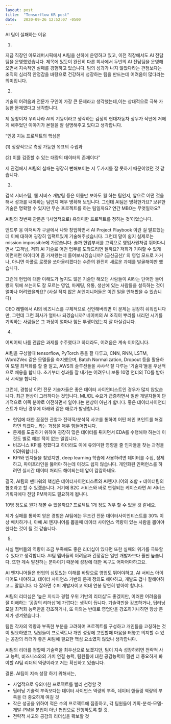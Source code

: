 ```yaml
---
layout: post
title:  "Tensorflow KR post"
date:   2020-09-26 12:52:07 -0500
---
```



AI 팀이 실패하는 이유

1.

지금 직장인 아모레퍼시픽에서 AI팀을 산하에 운영하고 있고, 이전 직장에서도 AI 전담팀을 운영했었습니다. 제목에 있듯이 완전히 다른 회사에서 두번의 AI 전담팀을 운영해오면서 지속적인 실패를 경험하고 있습니다. 팀의 성과가 나지 않았다라는 관점보다는 조직의 심리적 안정감을 바탕으로 건강하게 성장하는 팀을 만드는데 어려움이 많다라는 의미입니다.

2.

기술의 어려움과 전문가 구인이 가장 큰 문제라고 생각했는데,이는 상대적으로 극복 가능한 문제였다고 생각합니다. 

제 동창이자 우리나라 AI의 기둥이라고 생각하는 김정희 현대자동차 상무가 작년에 저에게 해주었던 이야기가 본질을 잘 설명해주고 있다고 생각합니다.

“인공 지능 프로젝트의 핵심은 

   (1) 정량적으로 측정 가능한 목표의 수립과 

   (2) 이를 검증할 수 있는 대량의 데이터의 존재이다”

제 관점에서 AI팀의 실패는 굉장히 뻔해보이는 저 두가지를 잘 못하기 때문이었던 것 같습니다.

3.

검색 서비스팀, 웹 서비스 개발팀 등은 이름만 보아도 뭘 하는 팀인지, 앞으로 어떤 것을 해서 성과를 내야하는 팀인지 매우 명확해 보입니다. 그런데 AI팀은 명확한가요? 보유한 기술은 명확할 수 있지만 무슨 프로젝트를 하는 팀일까요? 연간 MBO는 무엇일까요?

AI팀의 첫번째 관문은 ‘(사업적으로) 유의미한 프로젝트를 정하는 것’이었습니다. 

앤드루 응 아저씨가 구글에서 나와 창업하면서 AI Project Playbook 이란 걸 발표했는데 이에 대하여 굉장히 임팩트있게 기술해주셨습니다. 그런데 말이 쉽지 실제로는 mission impossible에 가깝습니다. 솔까 현업부서를 고객으로 영업사원처럼 뛰어다니면서 ‘고객님, 저희 AI 기술로 어떤 업무를 도와드리면 될까요? 저희가 기여할 수 있게 이런저런 아이디어 좀 가져왔는데 들어보시겠습니까? (굽신굽신)’ 의 영업 모드로 가거나, 아니면 아폴로 로켓을 쏘아올리겠다는 수준의 완전히 새로운 과제를 발굴해야만 했습니다. 

그런데 현업에 대한 이해도가 높지도 않은 기술만 해오던 사람들이 AI라는 단어만 들어봤지 뭐에 쓰는지도 잘 모르는 영업, 마케팅, 유통, 생산에 있는 사람들을 설득하는 것이 얼마나 어려웠을까요? (사실 적지 않은 AI엔지니어들은 이런 일을 안해봤을 수 있습니다)

CEO 레벨에서 AI의 비즈니스를 구체적으로 선언해버리면 이 문제는 굉장히 쉬워집니다만, 그런데 그런 회사가 얼마나 되겠습니까? 네이버의 AI 조직이 뿌리를 내리던 시기를 기억하는 사람들은 그 과정이 얼마나 힘든 투쟁이었는지 잘 아실겁니다.

4.

어찌어찌 나름 괜찮은 과제를 수주했다고 하더라도, 어려움은 계속 이어집니다.

AI팀을 구성할때 tensorflow, PyTorch 등을 잘 다루고, CNN, RNN, LSTM, Word2Vec 같은 모델들을 숙지했으며, Batch Normalization, Dropout 등을 활용하여 모델 최적화를 할 줄 알고, AWS의 솔루션들을 샤샤샥 잘 다루는 ‘기술자’들을 우선적으로 채용을 합니다. 초기부터 성과를 잘 내기는 어려우니 보통 10명 언더의 TO를 받아서 시작을 합니다. 

그런데, 경험상 이런 전문 기술자들은 좋은 데이터 사이언티스트인 경우가 많지 않았습니다. 최근 현상이 그러하다는 것입니다. ML/DL 수요가 급증하면서 일반 개발자들이 단기적으로 이쪽 분야로 이전하면서 일어나는 현상이 아닌가 합니다. 좋은 데이터사이언티스트가 아닌 경우에 아래와 같은 애로가 발생합니다.

* 현업에 대한 꼼꼼한 관찰과 전략적/분석적 사고를 통하여 어떤 페인 포인트를 해결하면 되겠다...라는 과정을 매우 힘들어합니다.
* 문제를 도출하기 위하여 굉장히 많은 데이터를 뒤지면서 EDA를 수행해야 하는데 이것도 별로 해본 적이 없는 일입니다. 
* 비즈니스 KPI를 정했다고 하더라도 이에 유의미한 영향을 줄 인자들을 찾는 과정을 어려워합니다. 
* KPI와 인자들을 찾았지만, deep learning 학습에 사용하려면 데이터를 수집, 정제하고, 파이프라인을 뚫어야 하는데 이것도 쉽지 않습니다. 개인화된 인퍼런스를 하려면 실시간 데이터 처리도 해야되는데 앞이 캄캄하네요.

결국, AI팀의 맨파워의 핵심은 데이터사이언티스트와 AI엔지니어의 조합 + 데이터팀의 협조라고 할 수 있겠습니다. 거기에 B2C 서비스와 바로 연결되는 케이스라면 AI 서비스 기획자에다 전담 PM까지도 필요하게 됩니다. 

10명 정도로 뭔가 해볼 수 있을까요? 프로젝트 1개 정도 겨우 할 수 있을 것 같네요.

제가 실패를 통하여 얻은 경험은 AI팀에는 무조건 전문 데이터사이언티스트를 30% 이상 배치하거나, 아예 AI 엔지니어를 뽑을때 데이터 사이언스 역량이 있는 사람을 뽑아야 한다는 것이 될 것 같습니다.

5.

사실 멤버들의 역량이 조금 부족해도 좋은 리더십이 있다면 또한 실패의 위기를 극복할 수 있다고 생각합니다. AI팀 멤버들의 어려움과 긴장감은 일반 개발자보다 훨씬 높습니다. 또한 계속 발전하는 분야이기 때문에 성장에 대한 욕구도 어마어마하고요.

AI 엔지니어들은 현업의 심도있는 이해를 바탕으로 영업도 뛰어야하고, AI 서비스 아이디어도 내야하고, 데이터 사이언스 기반의 문제 정의도 해야하고, 개발도 겁나 잘해야하고... 말입니다. 다 잘하면 수퍼 개발자이고 억대 연봉 당연히 받아야 합니다. 

AI팀의 리더십은 ‘높은 지식과 경험 우위 기반의 리더십’도 좋겠지만, 이러한 어려움을 잘 이해하는 ‘공감의 리더십’에 가깝다는 생각이 듭니다. 기술력만을 강조하거나, 딥러닝 모델 최적화 능력만을 강조하거나, 또 이와는 반대로 영업만을 강조하거나하면 항상 문제가 생겨왔습니다.

팀원 각자의 역량과 부족한 부분을 고려하여 프로젝트를 구성하고 개인들을 코칭하는 것이 필요하였고, 팀원들이 프로젝트나 개인 성장에 고민할때 마음을 터놓고 의지할 수 있는 공감의 리더가 좋은 AI팀에 필요한 핵심 요소였지 않았나 생각합니다.

AI팀의 리더를 정할때 기술력을 최우선으로 보겠지만, 팀이 지속 성장하려면 전략적 사고 능력, 비즈니스와의 가치 연결 능력, 팀원들에 대한 공감능력이 훨씬 더 중요하게 봐야할 AI팀 리더의 역량이라고 저는 확신하고 있습니다.

결론. AI팀이 지속 성장 하기 위해서는,
* 사업적으로 유의미한 프로젝트를 빨리 선정할 것
* 딥러닝 기술력 부족보다는 데이터 사이언스 역량의 부족, 데이터 핸들링 역량의 부족을 더 중요하게 여길 것
* 작은 성공을 위하여 적은 수의 프로젝트에 집중하고, 각 팀원들이 기획-분석-모델-개발-PM을 분업이 아닌 협업으로 진행하도록 할 것. 
* 전략적 사고와 공감의 리더십을 확보할 것


